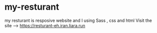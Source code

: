 # my-resturant
my resturant is resposive website and I using Sass , css and html 
Visit the site --> https://resturant-eh.iran.liara.run
